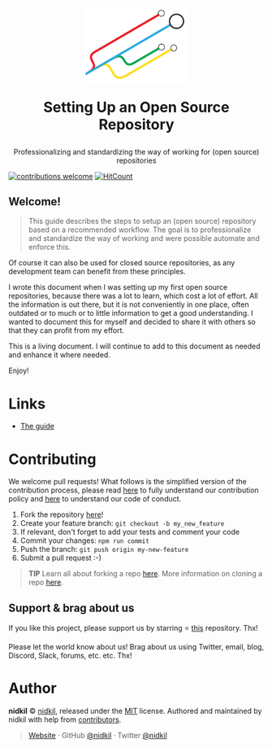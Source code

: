 <p align="center">
  <img src="./docs/_media/setup-os-repo-logo.png" alt="Setting Up an Open Source Repository logo" width="200"/>
</p>
<p align="center" style="font-size: 2.0em"><b>Setting Up an Open Source Repository</b></p>
<p align="center" style="font-size: 1.0em">Professionalizing and standardizing the way of working for (open source) repositories</p>

[![contributions welcome](https://img.shields.io/badge/contributions-welcome-brightgreen.svg?style=flat)](https://github.com/dwyl/esta/issues)
[![HitCount](http://hits.dwyl.com/nidkil/setup-os-repo.svg)](http://hits.dwyl.com/dwyl/start-here)

## Welcome!

> This guide describes the steps to setup an (open source) repository based on a recommended workflow. The goal is to professionalize and standardize the way of working and were possible automate and enforce this.

Of course it can also be used for closed source repositories, as any development team can benefit from these principles.

I wrote this document when I was setting up my first open source repositories, because there was a lot to learn, which cost a lot of effort. All the information is out there, but it is not conveniently in one place, often outdated or to much or to little information to get a good understanding. I wanted to document this for myself and decided to share it with others so that they can profit from my effort.

This is a living document. I will continue to add to this document as needed and enhance it where needed.

Enjoy!

# Links

- [The guide](https://setup-os-repo.nidkil.com)

# Contributing

We welcome pull requests! What follows is the simplified version of the contribution process, please read [here](./CONTRIBUTING.md) to fully understand our contribution policy and [here](./CODE-OF-CONDUCT.md) to understand our code of conduct.

1. Fork the repository [here](https://github.com/nidkil/setup-os-repo)!
2. Create your feature branch: `git checkout -b my_new_feature`
3. If relevant, don't forget to add your tests and comment your code
4. Commit your changes: `npm run commit`
5. Push the branch: `git push origin my-new-feature`
6. Submit a pull request :-)

> **TIP** Learn all about forking a repo [here](https://help.github.com/articles/fork-a-repo/). More information on cloning a repo [here](https://help.github.com/articles/cloning-a-repository/).

## Support & brag about us

If you like this project, please support us by starring ⭐ [this](https://github.com/nidkil/setup-os-repo) repository. Thx!

Please let the world know about us! Brag about us using Twitter, email, blog, Discord, Slack, forums, etc. etc. Thx!

# Author

**nidkil** © [nidkil](https://github.com/nidkil), released under the [MIT](LICENSE.md) license.
Authored and maintained by nidkil with help from [contributors](https://github.com/nidkil/setup-os-repo/contributors).

> [Website](https://nidkil.me) · GitHub [@nidkil](https://github.com/nidkil) · Twitter [@nidkil](https://twitter.com/nidkil)
